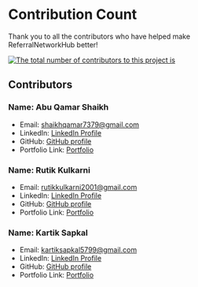 # Contribution Count

Thank you to all the contributors who have helped make ReferralNetworkHub better! 

[![The total number of contributors to this project is](https://img.shields.io/github/contributors/RutikKulkarni/ReferralNetworkHub)](https://github.com/KARTIK5799/ReferralNetworkHub/graphs/contributors)

## Contributors

### Name: Abu Qamar Shaikh
- Email: shaikhqamar7379@gmail.com
- LinkedIn: [LinkedIn Profile](https://www.linkedin.com/in/abu-qamar-shaikh-a6a72a274/)
- GitHub: [GitHub profile](https://github.com/AbuQamar7379)
- Portfolio Link: [Portfolio](https://abuqamar-portfolio.netlify.app/)

### Name: Rutik Kulkarni
- Email: rutikkulkarni2001@gmail.com
- LinkedIn: [LinkedIn Profile](https://www.linkedin.com/in/rutikkulkarni)
- GitHub: [GitHub profile](https://github.com/RutikKulkarni)
- Portfolio Link: [Portfolio](https://www.crio.do/learn/portfolio/rutikkulkarni2001/)

### Name: Kartik Sapkal
- Email: kartiksapkal5799@gmail.com
- LinkedIn: [LinkedIn Profile](https://www.linkedin.com/in/kartiksapkal/)
- GitHub: [GitHub profile](https://github.com/KARTIK5799)
- Portfolio Link: [Portfolio](https://kartiksapkaldev.vercel.app/)